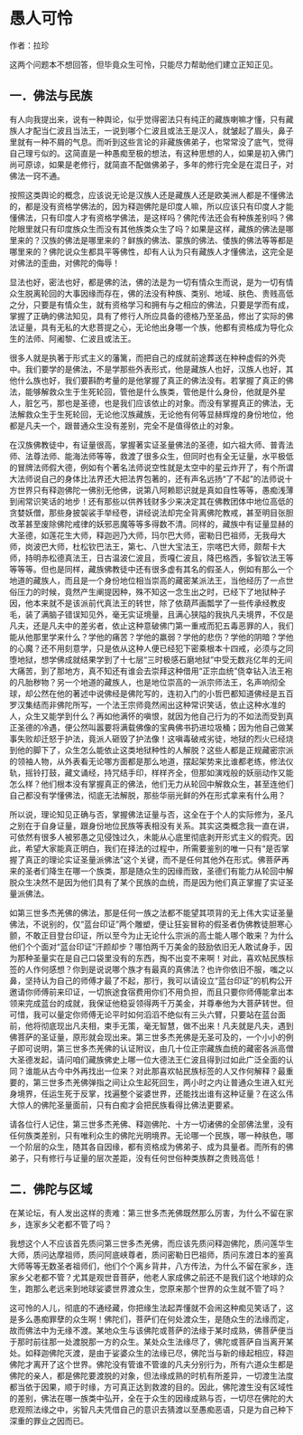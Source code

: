 # 愚人可怜

作者：拉珍




这两个问题本不想回答，但毕竟众生可怜，只能尽力帮助他们建立正知正见。

## 一．佛法与民族

有人向我提出来，说有一种舆论，似乎觉得密法只有纯正的藏族喇嘛才懂，只有藏族人才配当仁波且当法王，一说到哪个仁波且或法王是汉人，就皱起了眉头，鼻子里就有一种不屑的气息。而听到这些言论的非藏族佛弟子，也常常没了底气，觉得自己理亏似的。这简直是一种愚痴至极的想法，有这种思想的人，如果是初入佛门尚可原谅，如果是老修行，就简直不配做佛弟子，多年的修行完全是在混日子，对佛法一窍不通。


按照这类舆论的概念，应该说无论是汉族人还是藏族人还是欧美洲人都是不懂佛法的，都是没有资格学佛法的，因为释迦佛陀是印度人嘛，所以应该只有印度人才能懂佛法，只有印度人才有资格学佛法，是这样吗？佛陀传法还会有种族差别吗？佛陀眼里就只有印度族众生而没有其他族类众生了吗？如果是这样，藏族的佛法是哪里来的？汉族的佛法是哪里来的？鲜族的佛法、蒙族的佛法、倭族的佛法等等都是哪里来的？佛陀说众生都具平等佛性，却有人认为只有藏族人才懂佛法，这完全是对佛法的歪曲，对佛陀的侮辱！


显法也好，密法也好，都是佛的法，佛的法是为一切有情众生而说，是为一切有情众生脱离轮回的大事因缘而存在，佛的法没有种族、类别、地域、肤色、贵贱高低之分，只要是有情众生，就有资格学习和拥有与之相应的佛法，只要是学而有成，掌握了正确的佛法知见，具有了修行人所应具备的德格乃至圣品，修出了实际的佛法证量，具有无私的大悲菩提之心，无论他出身哪一个族，他都有资格成为导化众生的法师、阿阇黎、仁波且或法王。


很多人就是执著于形式主义的藩篱，而把自己的成就前途葬送在种种虚假的外壳中。我们要学的是佛法，不是学那些外表形式，他是藏族人也好，汉族人也好，其他什么族也好，我们要斟酌考量的是他掌握了真正的佛法没有。若掌握了真正的佛法，能够解救众生于生死轮回，管他是什么族类，管他是什么身份，他就是外星人，脏乞丐，那也是圣德，也是我们应该依止的对象。而没有掌握真正的佛法，无法解救众生于生死轮回，无论他汉族藏族，无论他有何等显赫辉煌的身份地位，他都是凡夫一个，跟普通众生没有差别，完全不是值得依止的对象。


在汉族佛教徒中，有证量很高，掌握著实证圣量佛法的圣德，如六祖大师、普青法师、法尊法师、能海法师等等，救渡了很多众生，但同时也有全无证量，水平极低的冒牌法师假大德，例如有个著名法师说空性就是太空中的星云炸开了，有个所谓大法师说自己的身体比法界还大把法界包著的，还有声名远扬“了不起”的法师说十方世界只有释迦佛陀一佛别无他佛，说第八阿赖耶识就是真如自性等等，愚痴浅薄到闹常识笑话的地步！还有那些以供养钱财多少来决定其在佛教团体中地位高低的贪婪妖僧，那些身披袈裟手举经卷，讲经说法却完全背离佛陀教戒，甚至明目张胆改革甚至废除佛陀戒律的妖邪恶魔等等多得数不清。同样的，藏族中有证量显赫的大圣德，如莲花生大师，释迦迥乃大师，玛尔巴大师，密勒日巴祖师，无我母大师，岗波巴大师，杜松钦巴法王，第七、八世大宝法王，宗喀巴大师，颇帮卡大师，持明赤松德真法王，日古温波仁波且，贡嘎仁波且，降巴格西，多智钦法王等等等等。但也是同样，藏族佛教徒中还有很多虚有其名的假圣人，例如有那么一个地道的藏族人，而且是一个身份地位相当崇高的藏密某派法王，当他经历了一点世俗压力的时候，竟然产生阐提因种，殊不知这一念生出之时，已经下了地狱种子因，他本来就不是该派前代真法王的转世，除了依葫芦画瓢学了一些传承经教皮毛，装了满脑子错误知见外，毫无实证境量，且满心狭隘的我执凡夫境界，不仅是凡夫，还是凡夫中的差劣者，依止这种意破佛门第一重戒而犯五毒恶罪的人，我们能从他那里学来什么？学他的痛苦？学他的羸弱？学他的悲伤？学他的阴暗？学他的心魔？还不用刻意学，只是依从这种人便已经犯下密乘根本十四戒，必须与之同堕地狱，想学佛成就结果学到了十七层“三时极感石磨地狱”中受无数兆亿年的无间大痛苦，到了那地方，真不知还有谁会去崇拜这种借用“正宗血统”侥幸钻入法王袍的凡胎秽物？另一个地道的藏族人，也是地位崇高的一派宗师法王，名声响彻全球，却公然在他的著述中说佛经是佛陀写的，连初入门的小哲巴都知道佛经是五百罗汉集结而非佛陀所写，一个法王宗师竟然闹出这种常识笑话，依止这种水准的人，众生又能学到什么？再如他满怀的嗔恨，就因为他自己行为的不如法而受到真正圣德的冷遇，便公然叫嚣要将满载佛像的宝典佛书扔进垃圾桶；因为他自己做某事失败却迁怒于护法，竟派人砸毁了护法像！这嗔毒破戒劣徒，地狱的烈火已经烧到他的脚下了，众生怎么能依止这类地狱种性的人解脱？这些人都是正规藏密宗派的领袖人物，从外表看无论哪方面都是那么地道，摆起架势来比谁都老练，修法仪轨，摇铃打鼓，藏文诵经，持咒结手印，样样齐全，但那如演戏般的妖丽动作又能怎么样？他们根本没有掌握真正的佛法，他们无力从轮回中解救众生，甚至连他们自己都没有学懂佛法，彻底无法解脱，那些华丽光鲜的外在形式拿来有什么用？


所以说，理论知见正确与否，掌握佛法证量与否，这全在于个人的实际修为，圣凡之别在于自身证量，跟身份地位民族等表相没有关系。其实这类概念我一直在讲，可依然有很多人被邪愚之见侵蚀过久，未能从心底里彻底剥开形式主义的假壳。因此，希望大家能真正明白，我们在择法的过程中，所需要鉴别的唯一只有“是否掌握了真正的理论实证圣量派佛法”这个关键，而不是任何其他外在形式。佛菩萨再来的圣者们降生在哪一个族类，那是随众生的因缘而致，圣德们有能力从轮回中解脱众生决然不是因为他们具有了某个民族的血统，而是因为他们真正掌握了实证圣量派佛法。


如第三世多杰羌佛的佛法，那是任何一族之法都不能望其项背的无上伟大实证圣量佛法，不说别的，仅“蓝台印证”两个雕塑，便让狂妄冒称的假圣者伪佛教徒胆寒心颤，不敢正目登台印证，所以至今为止无论什么宗派的高士能人哪个敢来？为什么他们个个面对“蓝台印证”汗颜却步？哪怕两千万美金的鼓励依旧无人敢试身手，因为那种圣量实在是自己口袋里没有的东西，掏不出变不来啊！对此，喜欢帖民族标签的人作何感想？你到是说说哪个族才有最真的真佛法？也许你依旧不服，嗤之以鼻，坚持认为自己的师傅才最了不起，那行，我可以请设立“蓝台印证”的机构公开邀请你师傅前来印证，一切旅途食宿费用你们不用负担，而且只要你师傅能拿出本领来完成蓝台的成就，我保证他稳妥领得两千万美金，并尊奉他为大菩萨转世。但可惜，我可以量定你师傅无论平时如何滔滔不绝似有三头六臂，只要站在蓝台面前，他将彻底现出凡夫相，束手无策，毫无智慧，做不出来！凡夫就是凡夫，遇到佛菩萨的圣证量，原形就会现出来。第三世多杰羌佛是无圣可及的，一个小小的例子即可说明，第三世多杰羌佛的认证附议，由几十位正宗藏族血统的藏密各派高僧大圣德发起，请问咱们藏族佛史上哪一位大德法王仁波且得到过如此广泛全面的认同？谁能从古今中外再找出一位来？对此那喜欢帖民族标签的人又作何解释？最重要的，第三世多杰羌佛弹指之间让众生起死回生，两小时之内让普通众生进入虹光身境界，任运生死于反掌，找遍整个娑婆世界，还能找出谁有这种证量？在这么伟大惊人的佛陀圣量面前，只有白痴才会把民族看得比佛法更要紧。


请各位行人记住，第三世多杰羌佛、释迦佛陀、十方一切诸佛的全部佛法里，没有任何族类差别，只有唯利众生的佛陀光明境界。无论哪一个民族，哪一种肤色，哪一个阶层的众生，随其各自因缘，都有资格成为佛弟子、成为具量者。而所有的佛弟子，只有修行与证量的层次差距，没有任何世俗种类族群之贵贱高低！

## 二．佛陀与区域

在某论坛，有人发出这样的责难：第三世多杰羌佛既然那么厉害，为什么不留在家乡，连家乡父老都不管了吗？


我想这个人不应该首先质问第三世多杰羌佛，而应该先质问释迦佛陀，质问莲华生大师，质问达摩祖师，质问阿底峡尊者，质问密勒日巴祖师，质问东渡日本的鉴真大师等等无数圣者祖师们，他们个个离乡背井，八方传法，为什么不留在家乡，连家乡父老都不管？尤其是观世音菩萨，他老人家成佛之前还不是我们这个地球的众生，跑那么老远来到地球娑婆世界渡众生，您原来那个世界的众生就不管了吗？


这可怜的人儿，彻底的不通经藏，你把缘生法起弄懂就不会闹这种痴见笑话了，这是多么愚痴罪孽的众生啊！佛陀们，菩萨们在何处渡众生，是随众生的法缘而定，故而佛法中为无缘不渡。某地众生与该佛陀或菩萨的法缘于某时成熟，佛菩萨便当于那时前往那一处渡脱那一方的众生。某处众生法缘尽了，佛陀或菩萨自当离开某处。如释迦佛陀灭渡，是由于娑婆众生的法缘已尽，佛陀当与新的缘起相应，释迦佛陀才离开了这个世界。佛陀没有管谁不管谁的凡夫分别行为，所有六道众生都是佛陀的亲人，都是佛陀要渡脱的对象，但法缘成熟的时机有所差异，一切渡生法度都当依于因果，顺于时缘，方可真正达到救渡的目的。因此，佛陀渡生没有区域性的差别，佛法在哪一族类中弘开，全在于众生的因缘成熟与否，一切尽在佛陀的大悲观照法缘之中，劣智凡夫凭借自己的意识去猜渡以至愚痴恶语，只是为自己种下深重的罪业之因而已。